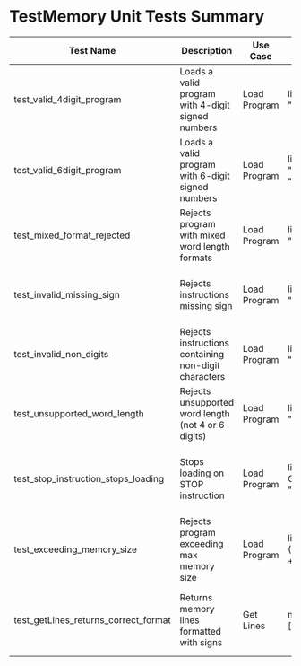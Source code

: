 # TestMemory Unit Tests Summary

| Test Name                | Description                                         | Use Case           | Inputs                                         | Expected Output                              | Success Criteria                                  | Result   |
|--------------------------|-----------------------------------------------------|--------------------|-----------------------------------------------|----------------------------------------------|--------------------------------------------------|----------|
| test_valid_4digit_program | Loads a valid program with 4-digit signed numbers   | Load Program       | lines = ["+1234", "-4321", "+0001"]           | memory[0] = 1234, memory[1] = -4321          | Program loads successfully, memory matches input | Pending  |
| test_valid_6digit_program | Loads a valid program with 6-digit signed numbers   | Load Program       | lines = ["+001234", "-000567", "+000001"]     | memory[0] = 1234, memory[1] = -567            | Program loads successfully, memory matches input | Pending  |
| test_mixed_format_rejected| Rejects program with mixed word length formats      | Load Program       | lines = ["+1234", "+000567"]                   | False (reject load)                           | Program rejected due to inconsistent word length | Pending  |
| test_invalid_missing_sign | Rejects instructions missing sign                   | Load Program       | lines = ["1234", "+4321"]                      | False (reject load)                           | Program rejected due to invalid instruction format| Pending  |
| test_invalid_non_digits   | Rejects instructions containing non-digit characters| Load Program       | lines = ["+12a4", "+4321"]                     | False (reject load)                           | Program rejected due to invalid digits            | Pending  |
| test_unsupported_word_length | Rejects unsupported word length (not 4 or 6 digits) | Load Program       | lines = ["+123", "+4321"]                      | False (reject load)                           | Program rejected due to unsupported word length   | Pending  |
| test_stop_instruction_stops_loading | Stops loading on STOP instruction             | Load Program       | lines = ["+1234", Globals.STOP, "+9999"]      | memory[0] = 1234, memory[1] = 0               | Stops loading after STOP, memory unchanged after  | Pending  |
| test_exceeding_memory_size | Rejects program exceeding max memory size           | Load Program       | lines = ["+1234"] * (Globals.MEMORYSIZE + 1)  | False (reject load)                           | Program rejected for exceeding memory size        | Pending  |
| test_getLines_returns_correct_format | Returns memory lines formatted with signs      | Get Lines          | memory loaded with ["+1234", "-4321"]          | getLines()[0] = "+1234", getLines()[1] = "-4321"| Output lines correctly formatted with signs        | Pending  |
